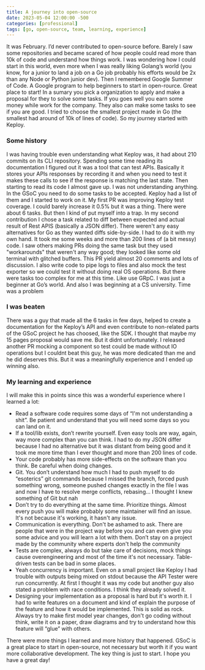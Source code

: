 ```yaml
---
title: A journey into open-source
date: 2023-05-04 12:00:00 -500
categories: [professional]
tags: [go, open-source, team, learning, experience]
---
```


It was February. I’d never contributed to open-source before. Barely I saw some repositories and became scared of how people could read more than 10k of code and understand how things work. I was wondering how I could start in this world, even more when I was really liking Golang’s world (you know, for a junior to land a job on a Go job probably his efforts would be 2x than any Node or Python junior dev).
Then I remembered Google Summer of Code. A Google program to help beginners to start in open-rource. Great place to start! In a sumary you pick a organization to apply and make a proposal for they to solve some tasks. If you goes well you earn some money while work for the company. They also can make some tasks to see if you are good. I tried to choose the smallest project made in Go (the smallest had around of 10k of lines of code). So my journey started with Keploy. 

### Some history
I was having trouble even understanding what Keploy was, it had about 210 commits on its CLI repository. Spending some time reading its documentation I figured out it was a tool that can test APIs. Basically it stores your APIs responses by recording it and when you need to test it makes these calls to see if the response is matching the last state. Then starting to read its code I almost gave up. I was not understanding anything. 
In the GSoC you need to do some tasks to be accepted. Keploy had a list of them and I started to work on it. My first PR was improving Keploy test coverage. I could barely increase it 0.5% but it was a thing. There were about 6 tasks. 
But then I kind of put myself into a trap. In my second contribution I chose a task related to diff between expected and actual result of Rest APIS (basically a JSON differ). There weren't any easy alternatives for Go as they wanted diffs side-by-side. I had to do it with my own hand.
It took me some weeks and more than 200 lines of (a bit messy) code. I saw others making PRs doing the same task but they used "workarounds" that weren't any way good; they looked like some old terminal with glitched buffers. This PR yield almost 20 comments and lots of discussion.
I also write code to pipe logs to files and also mock the test exporter so we could test it without doing real OS operations. But there were tasks too complex for me at this time. Like use GRpC. I was just a beginner at Go’s world. And also I was beginning at a CS university. Time was a problem

### I was beaten
There was a guy that made all the 6 tasks in few days, helped to create a documentation for the Keploy’s API and even contribute to non-related parts of the GSoC project he has choosed, like the SDK. I thought that maybe my 15 pages proposal would save me. But it didnt unfortunately. I released another PR mocking a component so test could be made without IO operations but I couldnt beat this guy, he was more dedicated than me and he did deserves this. But it was a meaningfully experience and I ended up winning also. 

### My learning and experience
I will make this in points since this was a wonderful experience where I learned a lot: 
- Read a software code requires some days of “I'm not understanding a shit”. Be patient and understand that you will need some days so you can land on it.
- If a tool/lib exists, don’t rewrite yourself. Even easy tools are way, again, way more complex than you can think. I had to do my JSON differ because I had no alternative but it was distant from being good and it took me more time than I ever thought and more than 200 lines of code.
- Your code probably has more side-effects on the software than you think. Be careful when doing changes.
- Git. You don’t understand how much I had to push myself to do “esoterics” git commands because I missed the branch, forced push something wrong, someone pushed changes exactly in the file I was and now I have to resolve merge conflicts, rebasing… I thought I knew something of Git but nah
- Don’t try to do everything at the same time. Prioritize things. Almost every push you will make probably some maintainer will find an issue. It's not because it's working, it hasn't any issue. 
- Communication is everything. Don't be ashamed to ask. There are people that were in the project way before you and can even give you some advice and you will learn a lot with them. Don’t stay on a project made by the community where experts don't help the community
- Tests are complex, always do but take care of decisions, mock things cause overengineering and most of the time it's not necessary. Table-driven tests can be bad in some places.
- Yeah concurrency is important. Even on a small project like Keploy I had trouble with outputs being mixed on stdout because the API Tester were run concurrently. At first I thought it was my code but another guy also stated a problem with race conditions. I think they already solved it.
- Designing your implementation as a proposal is hard but it's worth it. I had to write features on a document and kind of explain the purpose of the feature and how it would be implemented. This is solid as rock. Always try to make first model year changes, don't go coding without think, write it on a paper, draw diagrams and try to understand how this feature will “glue” with others.

There were more things I learned and more history that happened. GSoC is a great place to start in open-source, not necessary but worth it if you want more collaborative development. The key thing is just to start. I hope you have a great day!










